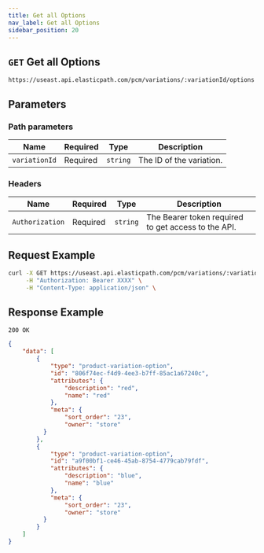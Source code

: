 ```yaml
---
title: Get all Options
nav_label: Get all Options
sidebar_position: 20
---
```


## `GET` Get all Options

```http
https://useast.api.elasticpath.com/pcm/variations/:variationId/options
```

## Parameters

### Path parameters

| Name          | Required | Type     | Description              |
| ------------- | -------- | -------- | ------------------------ |
| `variationId` | Required | `string` | The ID of the variation. |

### Headers

| Name            | Required | Type     | Description                                         |
| --------------- | -------- | -------- | --------------------------------------------------- |
| `Authorization` | Required | `string` | The Bearer token required to get access to the API. |

## Request Example

```bash
curl -X GET https://useast.api.elasticpath.com/pcm/variations/:variationId/options \
     -H "Authorization: Bearer XXXX" \
     -H "Content-Type: application/json" \
```

## Response Example

`200 OK`

```json
{
    "data": [
        {
            "type": "product-variation-option",
            "id": "806f74ec-f4d9-4ee3-b7ff-85ac1a67240c",
            "attributes": {
                "description": "red",
                "name": "red"
            },
            "meta": {
                "sort_order": "23",
                "owner": "store"
          }
        },
        {
            "type": "product-variation-option",
            "id": "a9f00bf1-ce46-45ab-8754-4779cab79fdf",
            "attributes": {
                "description": "blue",
                "name": "blue"
            },
            "meta": {
                "sort_order": "23",
                "owner": "store"
          }
        }
    ]
}
```
